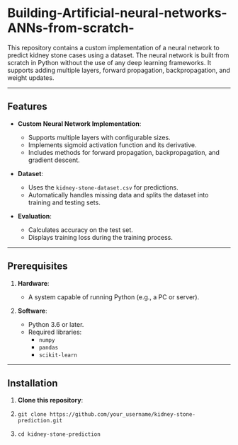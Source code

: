 # Building-Artificial-neural-networks-ANNs-from-scratch-
This repository contains a custom implementation of a neural network to predict kidney stone cases using a dataset. The neural network is built from scratch in Python without the use of any deep learning frameworks. It supports adding multiple layers, forward propagation, backpropagation, and weight updates.

---

## Features

- **Custom Neural Network Implementation**:
  - Supports multiple layers with configurable sizes.
  - Implements sigmoid activation function and its derivative.
  - Includes methods for forward propagation, backpropagation, and gradient descent.

- **Dataset**:
  - Uses the `kidney-stone-dataset.csv` for predictions.
  - Automatically handles missing data and splits the dataset into training and testing sets.

- **Evaluation**:
  - Calculates accuracy on the test set.
  - Displays training loss during the training process.

---

## Prerequisites

1. **Hardware**:
   - A system capable of running Python (e.g., a PC or server).

2. **Software**:
   - Python 3.6 or later.
   - Required libraries:
     - `numpy`
     - `pandas`
     - `scikit-learn`

---

## Installation

1. **Clone this repository**:
2.     git clone https://github.com/your_username/kidney-stone-prediction.git
3.     cd kidney-stone-prediction

   
